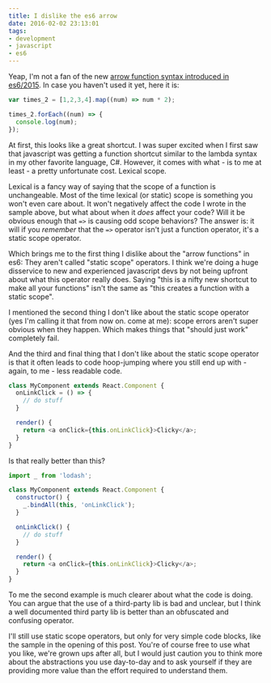 ```yaml
---
title: I dislike the es6 arrow
date: 2016-02-02 23:13:01
tags:
- development
- javascript
- es6
---
```


Yeap, I'm not a fan of the new [arrow function syntax introduced in es6/2015](). In case you haven't used it yet, here it is:

```javascript
var times_2 = [1,2,3,4].map((num) => num * 2);

times_2.forEach((num) => {
  console.log(num);
});
```

At first, this looks like a great shortcut. I was super excited when I first saw that javascript was getting a function shortcut similar to the lambda syntax in my other favorite language, C#. However, it comes with what - is to me at least - a pretty unfortunate cost. Lexical scope.

Lexical is a fancy way of saying that the scope of a function is unchangeable. Most of the time lexical (or static) scope is something you won't even care about. It won't negatively affect the code I wrote in the sample above, but what about when it _does_ affect your code? Will it be obvious enough that `=>` is causing odd scope behaviors? The answer is: it will if you *remember* that the `=>` operator isn't just a function operator, it's a static scope operator.

Which brings me to the first thing I dislike about the "arrow functions" in es6: They aren't called "static scope" operators. I think we're doing a huge disservice to new and experienced javascript devs by not being upfront about what this operator really does. Saying "this is a nifty new shortcut to make all your functions" isn't the same as "this creates a function with a static scope".

I mentioned the second thing I don't like about the static scope operator (yes I'm calling it that from now on. come at me): scope errors aren't super obvious when they happen. Which makes things that "should just work" completely fail.

And the third and final thing that I don't like about the static scope operator is that it often leads to code hoop-jumping where you still end up with - again, to me - less readable code.

```javascript
class MyComponent extends React.Component {
  onLinkClick = () => {
    // do stuff
  }

  render() {
    return <a onClick={this.onLinkClick}>Clicky</a>;
  }
}
```

Is that really better than this?

```javascript
import _ from 'lodash';

class MyComponent extends React.Component {
  constructor() {
    _.bindAll(this, 'onLinkClick');
  }

  onLinkClick() {
    // do stuff
  }

  render() {
    return <a onClick={this.onLinkClick}>Clicky</a>;
  }
}
```

To me the second example is much clearer about what the code is doing. You can argue that the use of a third-party lib is bad and unclear, but I think a well documented third party lib is better than an obfuscated and confusing operator.

I'll still use static scope operators, but only for very simple code blocks, like the sample in the opening of this post. You're of course free to use what you like, we're grown ups after all, but I would just caution you to think more about the abstractions you use day-to-day and to ask yourself if they are providing more value than the effort required to understand them.
